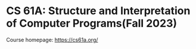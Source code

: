 # CS 61A: Structure and Interpretation of Computer Programs(Fall 2023)
Course homepage: https://cs61a.org/
